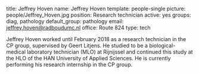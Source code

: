 title: Jeffrey Hoven
name: Jeffrey Hoven
template: people-single
picture: people/Jeffrey_Hoven.jpg
position: Research technician
active: yes
groups: diag, pathology
default_group: pathology
email: jeffrey.hoven@radboudumc.nl
office: Route 824
type: tech



Jeffrey Hoven worked until February 2018 as a research technician in the CP group, supervised by Geert Litjens. He studied to be a biological-medical laboratory technician (MLO) at Rijnijssel and continued this study at the HLO of the HAN University of Applied Sciences. He is currently performing his research internship in the CP group.






